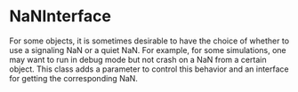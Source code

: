 # NaNInterface

For some objects, it is sometimes desirable to have the choice of whether
to use a signaling NaN or a quiet NaN. For example, for some simulations,
one may want to run in debug mode but not crash on a NaN from a certain
object. This class adds a parameter to control this behavior and an interface
for getting the corresponding NaN.
